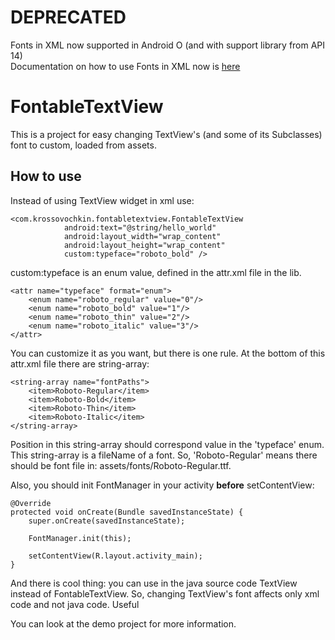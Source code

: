 # DEPRECATED #
Fonts in XML now supported in Android O (and with support library from API 14)<br>
Documentation on how to use Fonts in XML now is [here](https://developer.android.com/guide/topics/ui/look-and-feel/fonts-in-xml.html)

# FontableTextView #

This is a project for easy changing TextView's (and some of its Subclasses) font to custom, loaded from assets.

## How to use ##

Instead of using TextView widget in xml use:

```
<com.krossovochkin.fontabletextview.FontableTextView
            android:text="@string/hello_world"
            android:layout_width="wrap_content"
            android:layout_height="wrap_content"
            custom:typeface="roboto_bold" />
```
custom:typeface is an enum value, defined in the attr.xml file in the lib.

```
<attr name="typeface" format="enum">
    <enum name="roboto_regular" value="0"/>
    <enum name="roboto_bold" value="1"/>
    <enum name="roboto_thin" value="2"/>
    <enum name="roboto_italic" value="3"/>
</attr>
```

You can customize it as you want, but there is one rule.
At the bottom of this attr.xml file there are string-array:

```
<string-array name="fontPaths">
    <item>Roboto-Regular</item>
    <item>Roboto-Bold</item>
    <item>Roboto-Thin</item>
    <item>Roboto-Italic</item>
</string-array>
```

Position in this string-array should correspond value in the 'typeface' enum.
This string-array is a fileName of a font.
So, 'Roboto-Regular' means there should be font file in: assets/fonts/Roboto-Regular.ttf.

Also, you should init FontManager in your activity **before** setContentView:

```
@Override
protected void onCreate(Bundle savedInstanceState) {
    super.onCreate(savedInstanceState);

    FontManager.init(this);

    setContentView(R.layout.activity_main);
}
```

And there is cool thing: you can use in the java source code TextView instead of FontableTextView.
So, changing TextView's font affects only xml code and not java code. Useful

You can look at the demo project for more information.
